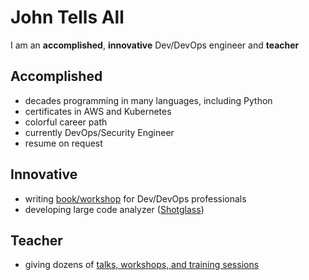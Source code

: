 # John Tells All

I am an **accomplished**, **innovative** Dev/DevOps engineer and **teacher**

## Accomplished

- decades programming in many languages, including Python
- certificates in AWS and Kubernetes
- colorful career path
- currently DevOps/Security Engineer
- resume on request

## Innovative

- writing [book/workshop](jta-book.md) for Dev/DevOps professionals
- developing large code analyzer ([Shotglass](https://github.com/johntellsall/shotglass#readme))

## Teacher

- giving dozens of [talks, workshops, and training sessions](jta-talks.md)
